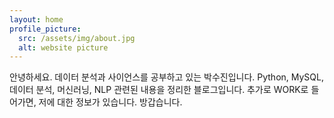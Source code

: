 ```yaml
---
layout: home
profile_picture:
  src: /assets/img/about.jpg
  alt: website picture
---
```


<p>
  안녕하세요. 데이터 분석과 사이언스를 공부하고 있는 박수진입니다.
  Python, MySQL, 데이터 분석, 머신러닝, NLP 관련된 내용을 정리한 블로그입니다.
  추가로 WORK로 들어가면, 저에 대한 정보가 있습니다.
  방갑습니다.
</p>

<!-- <p>
  You can find the source code and the instructions on <a href="https://github.com/eliottvincent/bay">GitHub</a>.
</p> -->
